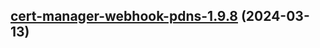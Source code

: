 

## [cert-manager-webhook-pdns-1.9.8](https://github.com/cyr-ius/truenas-charts/compare/cert-manager-webhook-pdns-1.9.7...cert-manager-webhook-pdns-1.9.8) (2024-03-13)


